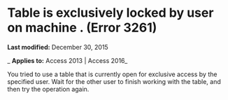
# Table <name> is exclusively locked by user <name> on machine <name>. (Error 3261)

 **Last modified:** December 30, 2015

 _ **Applies to:** Access 2013 | Access 2016_

You tried to use a table that is currently open for exclusive access by the specified user. Wait for the other user to finish working with the table, and then try the operation again.

